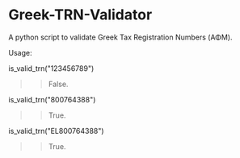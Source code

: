 # Greek-TRN-Validator
A python script to validate Greek Tax Registration Numbers (ΑΦΜ).

Usage: 

is_valid_trn("123456789")
>> False.
      
is_valid_trn("800764388")
>> True.
      
is_valid_trn("EL800764388")
>> True.
